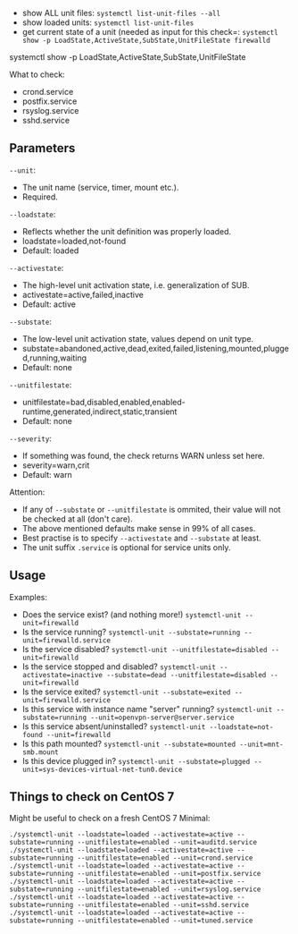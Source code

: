 * show ALL unit files: `systemctl list-unit-files --all`
* show loaded units: `systemctl list-unit-files` 
* get current state of a unit (needed as input for this check=: `systemctl show -p LoadState,ActiveState,SubState,UnitFileState firewalld`

systemctl show -p LoadState,ActiveState,SubState,UnitFileState <name>


What to check:
* crond.service
* postfix.service
* rsyslog.service
* sshd.service


## Parameters

`--unit`:
* The unit name (service, timer, mount etc.).
* Required.

`--loadstate`:
* Reflects whether the unit definition was properly loaded.
* loadstate=loaded,not-found
* Default: loaded

`--activestate`:
* The high-level unit activation state, i.e. generalization of SUB.
* activestate=active,failed,inactive
* Default: active

`--substate`:
* The low-level unit activation state, values depend on unit type.
* substate=abandoned,active,dead,exited,failed,listening,mounted,plugged,running,waiting
* Default: none

`--unitfilestate`:
* unitfilestate=bad,disabled,enabled,enabled-runtime,generated,indirect,static,transient
* Default: none

`--severity`:
* If something was found, the check returns WARN unless set here.
* severity=warn,crit
* Default: warn

Attention:
* If any of `--substate` or `--unitfilestate` is ommited, their value will not be checked at all (don't care).
* The above mentioned defaults make sense in 99% of all cases.
* Best practise is to specify `--activestate` and `--substate` at least.
* The unit suffix `.service` is optional for service units only.


## Usage

Examples:

* Does the service exist? (and nothing more!) `systemctl-unit --unit=firewalld`
* Is the service running? `systemctl-unit --substate=running --unit=firewalld.service`
* Is the service disabled? `systemctl-unit --unitfilestate=disabled --unit=firewalld`
* Is the service stopped and disabled? `systemctl-unit --activestate=inactive --substate=dead --unitfilestate=disabled --unit=firewalld`
* Is the service exited? `systemctl-unit --substate=exited --unit=firewalld.service`
* Is this service with instance name "server" running? `systemctl-unit --substate=running --unit=openvpn-server@server.service`
* Is this service absent/uninstalled? `systemctl-unit --loadstate=not-found --unit=firewalld`
* Is this path mounted? `systemctl-unit --substate=mounted --unit=mnt-smb.mount`
* Is this device plugged in? `systemctl-unit --substate=plugged --unit=sys-devices-virtual-net-tun0.device`


## Things to check on CentOS 7

Might be useful to check on a fresh CentOS 7 Minimal:

```
./systemctl-unit --loadstate=loaded --activestate=active --substate=running --unitfilestate=enabled --unit=auditd.service
./systemctl-unit --loadstate=loaded --activestate=active --substate=running --unitfilestate=enabled --unit=crond.service
./systemctl-unit --loadstate=loaded --activestate=active --substate=running --unitfilestate=enabled --unit=postfix.service
./systemctl-unit --loadstate=loaded --activestate=active --substate=running --unitfilestate=enabled --unit=rsyslog.service
./systemctl-unit --loadstate=loaded --activestate=active --substate=running --unitfilestate=enabled --unit=sshd.service
./systemctl-unit --loadstate=loaded --activestate=active --substate=running --unitfilestate=enabled --unit=tuned.service
```

